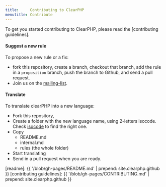 ```yaml
---
title:     Contributing to ClearPHP
menutitle: Contribute
---
```


<!-- @todo fix text to be in line with gh-pages -->

To get you started contributing to ClearPHP, please read the [contributing guidelines].

#### Suggest a new rule

To propose a new rule or a fix:

- fork this repository, create a branch, checkout that branch, add the rule in a `proposition` branch, push the branch to Github, and send a pull request.
- Join us on the [mailing-list].


#### Translate

To translate clearPHP into a new language:

- Fork this repository,
- Create a folder with the new language name, using 2-letters isocode. Check [isocode] to find the right one.
- Copy
	- README.md
	- internal.md
	- rules (the whole folder)
- Start translating
- Send in a pull request when you are ready.



[mailing-list]: https://groups.google.com/forum/#!forum/clearphp
[isocode]: http://en.wikipedia.org/wiki/List_of_ISO_639-1_codes
[readme]: {{ '/blob/gh-pages/README.md' | prepend: site.clearphp.github }}
[contributing guidelines]: {{ '/blob/gh-pages/CONTRIBUTING.md' | prepend: site.clearphp.github }}